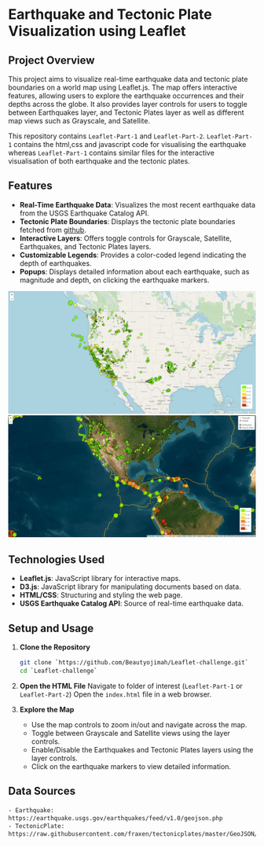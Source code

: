 # Earthquake and Tectonic Plate Visualization using Leaflet

## Project Overview

This project aims to visualize real-time earthquake data and tectonic plate boundaries on a world map using Leaflet.js. The map offers interactive features, allowing users to explore the earthquake occurrences and their depths across the globe. It also provides layer controls for users to toggle between Earthquakes layer, and Tectonic Plates layer as well as different map views such as Grayscale, and Satellite.

This repository contains `Leaflet-Part-1` and `Leaflet-Part-2`. `Leaflet-Part-1` contains the html,css and javascript code for visualising the earthquake whereas `Leaflet-Part-1` contains similar files for the interactive visualisation of both earthquake and the tectonic plates. 

## Features

- **Real-Time Earthquake Data**: Visualizes the most recent earthquake data from the USGS Earthquake Catalog API.
- **Tectonic Plate Boundaries**: Displays the tectonic plate boundaries fetched from [github]("https://github.com/fraxen/tectonicplates/tree/master").
- **Interactive Layers**: Offers toggle controls for Grayscale, Satellite, Earthquakes, and Tectonic Plates layers.
- **Customizable Legends**: Provides a color-coded legend indicating the depth of earthquakes.
- **Popups**: Displays detailed information about each earthquake, such as magnitude and depth, on clicking the earthquake markers.

![Earthquake](./Images/Earthquake.png)
![Earthquake_tectonicplate](./Images/Earthquake_tectonic_plate.png)

## Technologies Used

- **Leaflet.js**: JavaScript library for interactive maps.
- **D3.js**: JavaScript library for manipulating documents based on data.
- **HTML/CSS**: Structuring and styling the web page.
- **USGS Earthquake Catalog API**: Source of real-time earthquake data.

## Setup and Usage

1. **Clone the Repository**
   ```sh
   git clone `https://github.com/Beautyojimah/Leaflet-challenge.git`
   cd `Leaflet-challenge`

2. **Open the HTML File**
    Navigate to folder of interest (`Leaflet-Part-1` or `Leaflet-Part-2`)
    Open the `index.html` file in a web browser.

3. **Explore the Map**
    - Use the map controls to zoom in/out and navigate across the map.
    - Toggle between Grayscale and Satellite views using the layer controls.
    - Enable/Disable the Earthquakes and Tectonic Plates layers using the layer controls.
    - Click on the earthquake markers to view detailed information.

## Data Sources
    - Earthquake: https://earthquake.usgs.gov/earthquakes/feed/v1.0/geojson.php
    - TectonicPlate: https://raw.githubusercontent.com/fraxen/tectonicplates/master/GeoJSON/PB2002_plates.json
